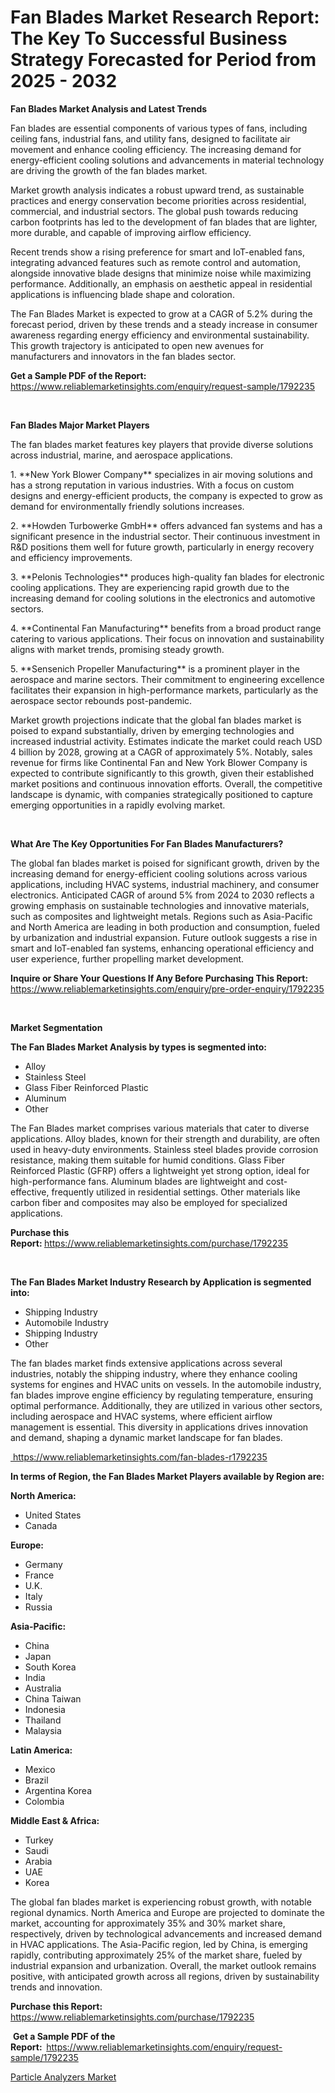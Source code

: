 <p><h1>Fan Blades Market Research Report: The Key To Successful Business Strategy Forecasted for Period from 2025 - 2032</h1></p><p><strong>Fan Blades Market Analysis and Latest Trends</strong></p>
<p><p>Fan blades are essential components of various types of fans, including ceiling fans, industrial fans, and utility fans, designed to facilitate air movement and enhance cooling efficiency. The increasing demand for energy-efficient cooling solutions and advancements in material technology are driving the growth of the fan blades market. </p><p>Market growth analysis indicates a robust upward trend, as sustainable practices and energy conservation become priorities across residential, commercial, and industrial sectors. The global push towards reducing carbon footprints has led to the development of fan blades that are lighter, more durable, and capable of improving airflow efficiency.</p><p>Recent trends show a rising preference for smart and IoT-enabled fans, integrating advanced features such as remote control and automation, alongside innovative blade designs that minimize noise while maximizing performance. Additionally, an emphasis on aesthetic appeal in residential applications is influencing blade shape and coloration. </p><p>The Fan Blades Market is expected to grow at a CAGR of 5.2% during the forecast period, driven by these trends and a steady increase in consumer awareness regarding energy efficiency and environmental sustainability. This growth trajectory is anticipated to open new avenues for manufacturers and innovators in the fan blades sector.</p></p>
<p><strong>Get a Sample PDF of the Report:&nbsp;</strong> <a href="https://www.reliablemarketinsights.com/enquiry/request-sample/1792235?utm_campaign=2443&utm_medium=2&utm_source=Github&utm_content=ia&utm_term=20022025&utm_id=fan-blades">https://www.reliablemarketinsights.com/enquiry/request-sample/1792235</a></p>
<p>&nbsp;</p>
<p><strong>Fan Blades Major Market Players</strong></p>
<p><p>The fan blades market features key players that provide diverse solutions across industrial, marine, and aerospace applications. </p><p>1. **New York Blower Company** specializes in air moving solutions and has a strong reputation in various industries. With a focus on custom designs and energy-efficient products, the company is expected to grow as demand for environmentally friendly solutions increases. </p><p>2. **Howden Turbowerke GmbH** offers advanced fan systems and has a significant presence in the industrial sector. Their continuous investment in R&D positions them well for future growth, particularly in energy recovery and efficiency improvements.</p><p>3. **Pelonis Technologies** produces high-quality fan blades for electronic cooling applications. They are experiencing rapid growth due to the increasing demand for cooling solutions in the electronics and automotive sectors.</p><p>4. **Continental Fan Manufacturing** benefits from a broad product range catering to various applications. Their focus on innovation and sustainability aligns with market trends, promising steady growth.</p><p>5. **Sensenich Propeller Manufacturing** is a prominent player in the aerospace and marine sectors. Their commitment to engineering excellence facilitates their expansion in high-performance markets, particularly as the aerospace sector rebounds post-pandemic.</p><p>Market growth projections indicate that the global fan blades market is poised to expand substantially, driven by emerging technologies and increased industrial activity. Estimates indicate the market could reach USD 4 billion by 2028, growing at a CAGR of approximately 5%. Notably, sales revenue for firms like Continental Fan and New York Blower Company is expected to contribute significantly to this growth, given their established market positions and continuous innovation efforts. Overall, the competitive landscape is dynamic, with companies strategically positioned to capture emerging opportunities in a rapidly evolving market.</p></p>
<p>&nbsp;</p>
<p><strong>What Are The Key Opportunities For Fan Blades Manufacturers?</strong></p>
<p><p>The global fan blades market is poised for significant growth, driven by the increasing demand for energy-efficient cooling solutions across various applications, including HVAC systems, industrial machinery, and consumer electronics. Anticipated CAGR of around 5% from 2024 to 2030 reflects a growing emphasis on sustainable technologies and innovative materials, such as composites and lightweight metals. Regions such as Asia-Pacific and North America are leading in both production and consumption, fueled by urbanization and industrial expansion. Future outlook suggests a rise in smart and IoT-enabled fan systems, enhancing operational efficiency and user experience, further propelling market development.</p></p>
<p><strong>Inquire or Share Your Questions If Any Before Purchasing This Report:</strong> <a href="https://www.reliablemarketinsights.com/enquiry/pre-order-enquiry/1792235?utm_campaign=2443&utm_medium=2&utm_source=Github&utm_content=ia&utm_term=20022025&utm_id=fan-blades">https://www.reliablemarketinsights.com/enquiry/pre-order-enquiry/1792235</a></p>
<p>&nbsp;</p>
<p><strong>Market Segmentation</strong></p>
<p><strong>The Fan Blades Market Analysis by types is segmented into:</strong></p>
<p><ul><li>Alloy</li><li>Stainless Steel</li><li>Glass Fiber Reinforced Plastic</li><li>Aluminum</li><li>Other</li></ul></p>
<p><p>The Fan Blades market comprises various materials that cater to diverse applications. Alloy blades, known for their strength and durability, are often used in heavy-duty environments. Stainless steel blades provide corrosion resistance, making them suitable for humid conditions. Glass Fiber Reinforced Plastic (GFRP) offers a lightweight yet strong option, ideal for high-performance fans. Aluminum blades are lightweight and cost-effective, frequently utilized in residential settings. Other materials like carbon fiber and composites may also be employed for specialized applications.</p></p>
<p><strong>Purchase this Report:&nbsp;</strong><a href="https://www.reliablemarketinsights.com/purchase/1792235?utm_campaign=2443&utm_medium=2&utm_source=Github&utm_content=ia&utm_term=20022025&utm_id=fan-blades">https://www.reliablemarketinsights.com/purchase/1792235</a></p>
<p>&nbsp;</p>
<p><strong>The Fan Blades Market Industry Research by Application is segmented into:</strong></p>
<p><ul><li>Shipping Industry</li><li>Automobile Industry</li><li>Shipping Industry</li><li>Other</li></ul></p>
<p><p>The fan blades market finds extensive applications across several industries, notably the shipping industry, where they enhance cooling systems for engines and HVAC units on vessels. In the automobile industry, fan blades improve engine efficiency by regulating temperature, ensuring optimal performance. Additionally, they are utilized in various other sectors, including aerospace and HVAC systems, where efficient airflow management is essential. This diversity in applications drives innovation and demand, shaping a dynamic market landscape for fan blades.</p></p>
<p><a href="https://www.reliablemarketinsights.com/fan-blades-r1792235?utm_campaign=2443&utm_medium=2&utm_source=Github&utm_content=ia&utm_term=20022025&utm_id=fan-blades">&nbsp;https://www.reliablemarketinsights.com/fan-blades-r1792235</a></p>
<p><strong>In terms of Region, the Fan Blades Market Players available by Region are:</strong></p>
<p>
    <p> <strong> North America: </strong>
        <ul>
            <li>United States</li>
            <li>Canada</li>
        </ul>
        </p> 
    <p> <strong> Europe: </strong>
        <ul>
            <li>Germany</li>
            <li>France</li>
            <li>U.K.</li>
            <li>Italy</li>
            <li>Russia</li>
        </ul>
        </p> 
    <p> <strong> Asia-Pacific: </strong>
        <ul>
            <li>China</li>
            <li>Japan</li>
            <li>South Korea</li>
            <li>India</li>
            <li>Australia</li>
            <li>China Taiwan</li>
            <li>Indonesia</li>
            <li>Thailand</li>
            <li>Malaysia</li>
        </ul>
        </p> 
    <p> <strong> Latin America: </strong>
        <ul>
            <li>Mexico</li>
            <li>Brazil</li>
            <li>Argentina Korea</li>
            <li>Colombia</li>
        </ul>
        </p> 
    <p> <strong> Middle East & Africa: </strong>
        <ul>
            <li>Turkey</li>
            <li>Saudi</li>
            <li>Arabia</li>
            <li>UAE</li>
            <li>Korea</li>
        </ul>
    </p>
    </p>
<p><p>The global fan blades market is experiencing robust growth, with notable regional dynamics. North America and Europe are projected to dominate the market, accounting for approximately 35% and 30% market share, respectively, driven by technological advancements and increased demand in HVAC applications. The Asia-Pacific region, led by China, is emerging rapidly, contributing approximately 25% of the market share, fueled by industrial expansion and urbanization. Overall, the market outlook remains positive, with anticipated growth across all regions, driven by sustainability trends and innovation.</p></p>
<p><strong>Purchase this Report: </strong><a href="https://www.reliablemarketinsights.com/purchase/1792235?utm_campaign=2443&utm_medium=2&utm_source=Github&utm_content=ia&utm_term=20022025&utm_id=fan-blades">https://www.reliablemarketinsights.com/purchase/1792235</a></p>
<p>&nbsp;<strong>Get a Sample PDF of the Report:&nbsp;&nbsp;</strong><a href="https://www.reliablemarketinsights.com/enquiry/request-sample/1792235?utm_campaign=2443&utm_medium=2&utm_source=Github&utm_content=ia&utm_term=20022025&utm_id=fan-blades">https://www.reliablemarketinsights.com/enquiry/request-sample/1792235</a></p>
<p><strong></strong></p>
<p><p><a href="https://github.com/toldenargelia86/Market-Research-Report-List-1/blob/main/particle-analyzers-market.md?utm_campaign=2443&utm_medium=2&utm_source=Github&utm_content=ia&utm_term=20022025&utm_id=fan-blades">Particle Analyzers Market</a></p></p>